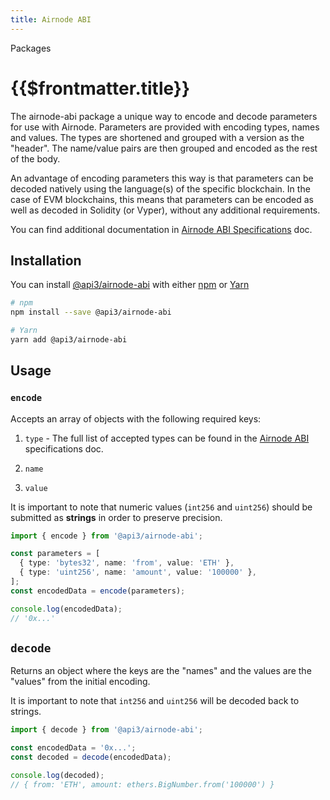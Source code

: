 ```yaml
---
title: Airnode ABI
---
```


<TitleSpan>Packages</TitleSpan>

# {{$frontmatter.title}}

<VersionWarning/>
<TocHeader /> <TOC class="table-of-contents" :include-level="[2,4]" />

The airnode-abi package a unique way to encode and decode parameters for use with Airnode. Parameters are provided with encoding types, names and values. The types are shortened and grouped with a version as the "header". The name/value pairs are then grouped and encoded as the rest of the body.

An advantage of encoding parameters this way is that parameters can be decoded natively using the language(s) of the specific blockchain. In the case of EVM blockchains, this means that parameters can be encoded as well as decoded in Solidity (or Vyper), without any additional requirements.

You can find additional documentation in [Airnode ABI Specifications](../specifications/airnode-abi-specifications.md) doc.

## Installation

You can install [@api3/airnode-abi](https://www.npmjs.com/package/@api3/airnode-abi?activeTab=dependencies) with either [npm](https://docs.npmjs.com/getting-started/installing-node#install-npm--manage-npm-versions) or [Yarn](https://yarnpkg.com/en/docs/install)

```sh
# npm
npm install --save @api3/airnode-abi

# Yarn
yarn add @api3/airnode-abi
```

## Usage

### `encode`

Accepts an array of objects with the following required keys:

1. `type` - The full list of accepted types can be found in the [Airnode ABI](../specifications/airnode-abi-specifications.md#type-encodings) specifications doc.

2. `name`

3. `value`

It is important to note that numeric values (`int256` and `uint256`) should be submitted as **strings** in order to preserve precision.

```ts
import { encode } from '@api3/airnode-abi';

const parameters = [
  { type: 'bytes32', name: 'from', value: 'ETH' },
  { type: 'uint256', name: 'amount', value: '100000' },
];
const encodedData = encode(parameters);

console.log(encodedData);
// '0x...'
```

## `decode`

Returns an object where the keys are the "names" and the values are the "values" from the initial encoding.

It is important to note that `int256` and `uint256` will be decoded back to strings.

```ts
import { decode } from '@api3/airnode-abi';

const encodedData = '0x...';
const decoded = decode(encodedData);

console.log(decoded);
// { from: 'ETH', amount: ethers.BigNumber.from('100000') }
```
